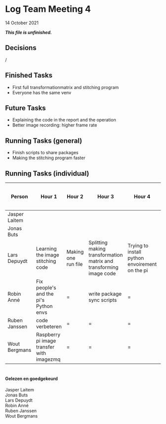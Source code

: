 # Log Team Meeting 4
14 October 2021

**_This file is unfinished._**
## Decisions
/

## Finished Tasks
* First full transformationmatrix and stitching program
* Everyone has the same venv

## Future Tasks
* Explaining the code in the report and the operation
* Better image recording: higher frame rate
  
## Running Tasks (general)
* Finish scripts to share packages
* Making the stitching program faster

## Running Tasks (individual)
Person | Hour 1 | Hour 2 | Hour 3 | Hour 4 | After hours (specify time)
------ | ------ | ------ | ------ | ------ | -------------
Jasper Laitem |  |  | | 
Jonas Buts    |    |     |      |
Lars Depuydt  | Learning the image stitching code | Making one run file | Splitting making transformation matrix and transforming image code | Trying to install python envoirement on the pi
Robin Anné    | Fix people's and the pi's Python envs | = |write package sync scripts | =
Ruben Janssen | code verbeteren   |  =   |   =   | =
Wout Bergmans | Raspberry pi image transfer with imagezmq | = | = | =

#
#### Gelezen en goedgekeurd
Jasper Laitem <br/>
Jonas Buts <br/>
Lars Depuydt <br/>
Robin Anné <br/>
Ruben Janssen <br/>
Wout Bergmans
